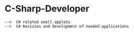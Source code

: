 # C-Sharp-Developer
    -->  C# related small applets
    -->  C# Revision and development of needed applications
